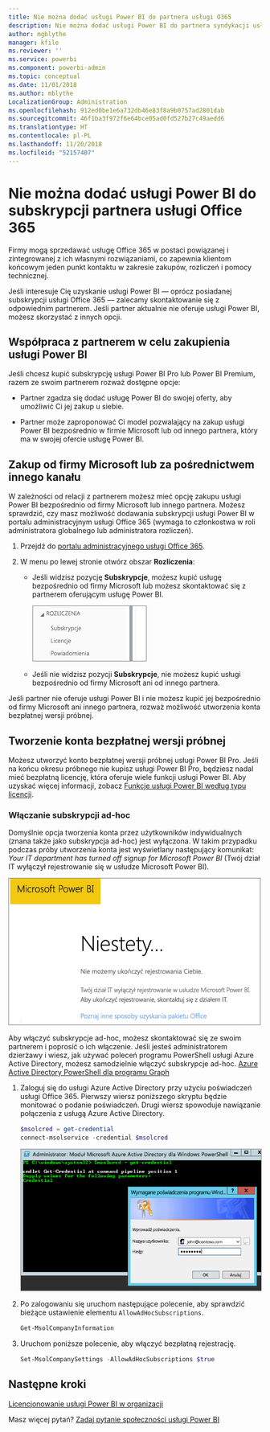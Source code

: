 ```yaml
---
title: Nie można dodać usługi Power BI do partnera usługi O365
description: Nie można dodać usługi Power BI do partnera syndykacji usługi Office 365. Model syndykowany to model zakupów używany w kontekście usługi Office 365.
author: mgblythe
manager: kfile
ms.reviewer: ''
ms.service: powerbi
ms.component: powerbi-admin
ms.topic: conceptual
ms.date: 11/01/2018
ms.author: mblythe
LocalizationGroup: Administration
ms.openlocfilehash: 912ed0be1e6a732db46e83f8a9b0757ad2801dab
ms.sourcegitcommit: 46f1ba3f972f6e64bce05ad0fd527b27c49aedd6
ms.translationtype: HT
ms.contentlocale: pl-PL
ms.lasthandoff: 11/20/2018
ms.locfileid: "52157407"
---
```

# <a name="unable-to-add-power-bi-to-office-365-partner-subscription"></a>Nie można dodać usługi Power BI do subskrypcji partnera usługi Office 365

Firmy mogą sprzedawać usługę Office 365 w postaci powiązanej i zintegrowanej z ich własnymi rozwiązaniami, co zapewnia klientom końcowym jeden punkt kontaktu w zakresie zakupów, rozliczeń i pomocy technicznej.

Jeśli interesuje Cię uzyskanie usługi Power BI — oprócz posiadanej subskrypcji usługi Office 365 — zalecamy skontaktowanie się z odpowiednim partnerem. Jeśli partner aktualnie nie oferuje usługi Power BI, możesz skorzystać z innych opcji.

## <a name="work-with-your-partner-to-purchase-power-bi"></a>Współpraca z partnerem w celu zakupienia usługi Power BI

Jeśli chcesz kupić subskrypcję usługi Power BI Pro lub Power BI Premium, razem ze swoim partnerem rozważ dostępne opcje:

* Partner zgadza się dodać usługę Power BI do swojej oferty, aby umożliwić Ci jej zakup u siebie.

* Partner może zaproponować Ci model pozwalający na zakup usługi Power BI bezpośrednio w firmie Microsoft lub od innego partnera, który ma w swojej ofercie usługę Power BI.

## <a name="purchase-from-microsoft-or-another-channel"></a>Zakup od firmy Microsoft lub za pośrednictwem innego kanału

W zależności od relacji z partnerem możesz mieć opcję zakupu usługi Power BI bezpośrednio od firmy Microsoft lub innego partnera. Możesz sprawdzić, czy masz możliwość dodawania subskrypcji usługi Power BI w portalu administracyjnym usługi Office 365 (wymaga to członkostwa w roli administratora globalnego lub administratora rozliczeń).

1. Przejdź do [portalu administracyjnego usługi Office 365](https://admin.microsoft.com/AdminPortal/Home#/homepage).

1. W menu po lewej stronie otwórz obszar **Rozliczenia**:

    * Jeśli widzisz pozycję **Subskrypcje**, możesz kupić usługę bezpośrednio od firmy Microsoft lub możesz skontaktować się z partnerem oferującym usługę Power BI.

        ![Rozliczenia — z subskrypcjami](media/service-admin-syndication-partner/billingsub.png)

    * Jeśli nie widzisz pozycji **Subskrypcje**, nie możesz kupić usługi bezpośrednio od firmy Microsoft ani od innego partnera.

Jeśli partner nie oferuje usługi Power BI i nie możesz kupić jej bezpośrednio od firmy Microsoft ani innego partnera, rozważ możliwość utworzenia konta bezpłatnej wersji próbnej.

## <a name="sign-up-for-a-free-trial"></a>Tworzenie konta bezpłatnej wersji próbnej

Możesz utworzyć konto bezpłatnej wersji próbnej usługi Power BI Pro. Jeśli na końcu okresu próbnego nie kupisz usługi Power BI Pro, będziesz nadal mieć bezpłatną licencję, która oferuje wiele funkcji usługi Power BI. Aby uzyskać więcej informacji, zobacz [Funkcje usługi Power BI według typu licencji](service-features-license-type.md).

### <a name="enable-ad-hoc-subscriptions"></a>Włączanie subskrypcji ad-hoc

Domyślnie opcja tworzenia konta przez użytkowników indywidualnych (znana także jako subskrypcja ad-hoc) jest wyłączona. W takim przypadku podczas próby utworzenia konta jest wyświetlany następujący komunikat: *Your IT department has turned off signup for Microsoft Power BI* (Twój dział IT wyłączył rejestrowanie się w usłudze Microsoft Power BI).

![Obraz komunikatu z przeprosinami](media/service-admin-syndication-partner/sorry.png)

Aby włączyć subskrypcje ad-hoc, możesz skontaktować się ze swoim partnerem i poprosić o ich włączenie. Jeśli jesteś administratorem dzierżawy i wiesz, jak używać poleceń programu PowerShell usługi Azure Active Directory, możesz samodzielnie włączyć subskrypcje ad-hoc. [Azure Active Directory PowerShell dla programu Graph](/powershell/azure/active-directory/install-adv2/)

1. Zaloguj się do usługi Azure Active Directory przy użyciu poświadczeń usługi Office 365. Pierwszy wiersz poniższego skryptu będzie monitować o podanie poświadczeń. Drugi wiersz spowoduje nawiązanie połączenia z usługą Azure Active Directory.

    ```powershell
    $msolcred = get-credential
    connect-msolservice -credential $msolcred
    ```

    ![Wprowadzanie poświadczeń](media/service-admin-syndication-partner/aad-signin.png)

1. Po zalogowaniu się uruchom następujące polecenie, aby sprawdzić bieżące ustawienie elementu `AllowAdHocSubscriptions`.

    ```powershell
    Get-MsolCompanyInformation
    ```

1. Uruchom poniższe polecenie, aby włączyć bezpłatną rejestrację.

    ```powershell
    Set-MsolCompanySettings -AllowAdHocSubscriptions $true
    ```

## <a name="next-steps"></a>Następne kroki

[Licencjonowanie usługi Power BI w organizacji](service-admin-licensing-organization.md)

Masz więcej pytań? [Zadaj pytanie społeczności usługi Power BI](http://community.powerbi.com/)